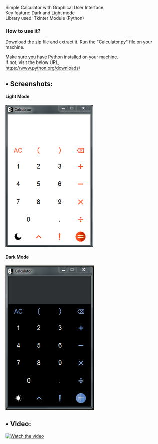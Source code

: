 Simple Calculator with Graphical User Interface.  
Key feature: Dark and Light mode  
Library used: Tkinter Module (Python)  
  
### How to use it?  
Download the zip file and extract it. Run the "Calculator.py" file on your machine.  
  
Make sure you have Python installed on your machine.  
If not, visit the below URL,  
https://www.python.org/downloads/


## <span>&#8226;</span> Screenshots:
#### Light Mode
<img src="https://github.com/Ritik-Saxena/Calculator-Light-and-Dark-Mode/blob/25b72aa9b1318cd8ae8fd666adcc3109583f572e/Screenshots%20%26%20Videos/Light%20mode.PNG">

#### Dark Mode
<img src="https://github.com/Ritik-Saxena/Calculator-Light-and-Dark-Mode/blob/master/Screenshots%20%26%20Videos/Dark%20mode.PNG">

## <span>&#8226;</span> Video:
[![Watch the video](https://user-images.githubusercontent.com/62079355/111539970-86b74780-8794-11eb-8cb7-156bbb385712.PNG)](https://user-images.githubusercontent.com/62079355/111534710-4fde3300-878e-11eb-953f-3713c25a2e61.mp4)
